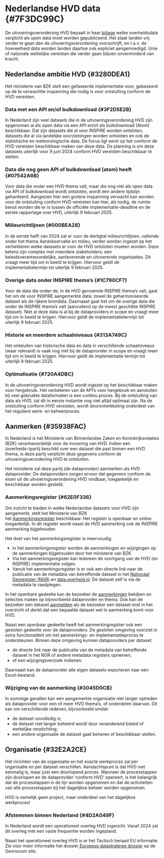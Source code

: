 # Nederlandse HVD data {#7F3DC99C}

De uitvoeringsverordening HVD bepaalt in haar <a href='https://eur-lex.europa.eu/legal-content/NL/TXT/HTML/?uri=CELEX:32023R0138#d1e32-48-1' target='_blank'>bijlage</a> welke overheidsdata verplicht als open data moet worden gepubliceerd. Het staat landen vrij verder te gaan dan de uitvoeringsverordening voorschrijft, en t.a.v. de hoeveelheid data worden landen daartoe ook expliciet aangemoedigd. Unie of nationale wettelijke vereisten die verder gaan blijven onverminderd van kracht.

## Nederlandse ambitie HVD {#3280DEA1}

Het ministerie van BZK stelt een gefaseerde implementatie voor, gebaseerd op de te verwachtte inspanning die nodig is voor ontsluiting conform de HVD vereisten. <br/>
### Data met een API en/of bulkdownload {#3F2D5E2B}

In Nederland zijn veel datasets die in de uitvoeringsverordening HVD zijn opgenomen al als open data via een API en/of als bulkdownload (Atom) beschikbaar. Dat zijn datasets die al voor INSPIRE worden ontsloten, datasets die al via landelijke voorzieningen worden ontsloten en ook de statistische en meteorologische data. De focus ligt eerst op het conform de HVD vereisten beschikbaar maken van deze data. De planning is om deze datasets uiterlijk voor 9 juni 2024 conform HVD vereisten beschikbaar te stellen.

### Data die nog geen API of bulkdownload (atom) heeft {#07542A6B}

Voor data die onder een HVD thema valt, maar die nog niet als open data via API of bulkdownload wordt ontsloten, wordt een andere tijdslijn gehanteerd. Aangezien hier een grotere inspanning verwacht kan worden voor de ontsluiting conform HVD vereisten kan hier, als nodig, de ruimte benut worden die er is tussen de officiële implementatie-deadline en de eerste rapportage over HVD, uiterlijk 9 februari 2025.

### Milieurichtlijnen  {#000BEA28}

In de eerste helft van 2024 zal er voor de dertigtal milieurichtlijnen, vallende onder het thema Aardobservatie en milieu, verder worden ingezet op het verhelderen welke datasets er voor de HVD ontsloten moeten worden. Deze ketens zijn complex met meerdere stakeholders: een beleidsverantwoordelijke, aanleverende en uitvoerende organisaties. Dit vraagt meer tijd om in beeld te krijgen. Hiervoor geldt de implementatietermijn tot uiterlijk 9 februari 2025.

### Overige data onder INSPIRE thema’s {#1C790CF7}

Voor de data die onder de, in de HVD genoemde INSPIRE thema’s valt, gaat het om de voor INSPIRE aangemerkte data: zowel de geharmoniseerde dataset als de rijkere brondata. Daarnaast gaat het om de overige data die onder de INSPIRE thema’s valt (aanvullend op de meest geschikte INSPIRE dataset). Niet al deze data is al bij de dataproviders in scope en vraagt meer tijd om in beeld te krijgen. Hiervoor geldt de implementatietermijn tot uiterlijk 9 februari 2025.

### Historie en meerdere schaalniveaus {#313A749C}

Het ontsluiten van historische data en data in verschillende schaalniveaus (waar relevant) is vaak nog niet bij de dataprovider in scope en vraagt meer tijd om in beeld te krijgen. Hiervoor geldt de implementatie termijn tot uiterlijk 9 februari 2025. 

### Optimalisatie {#720A4DBC}

In de uitvoeringsverordening HVD wordt ingezet op het beschikbaar maken voor hergebruik. Het verbeteren van de API’s voor hergebruik en aansluiten bij veel gebruikte dataformaten is een continu proces. Bij de ontsluiting van data als HVD, zal dit in eerste instantie nog niet altijd optimaal zijn. Na de ontsluiting conform HVD vereisten, wordt doorontwikkeling onderdeel van het reguliere werk- en beheerproces.

## Aanmerken {#35938FAC}

In Nederland is het Ministerie van Binnenlandse Zaken en Koninkrijksrelaties (BZK) verantwoordelijk voor de invoering van HVD. Indien een (overheids-)partij beschikt over een dataset die past binnen een HVD thema, is deze partij verplicht deze gegevens conform de uitvoeringsverordening HVD te ontsluiten.<br/>

Het ministerie zal deze partij (de dataprovider) aanmerken als HVD dataprovider. De dataproviders zorgen ervoor dat gegevens conform de eisen uit de uitvoeringsverordening HVD vindbaar, toegankelijk en beschikbaar worden gesteld.<br/>

### Aanmerkingsregister {#62E0F336}

Om inzicht te bieden in welke Nederlandse datasets voor HVD zijn aangemerkt, stelt het Ministerie van BZK het <a href='https://aanmerking.nl/' target='_blank'>Aanmerkingsregister</a> beschikbaar. Het register is openbaar en online toegankelijk. In dit register wordt naast de HVD aanmerking ook de INSPIRE aanmerking bijgehouden.<br/>

Het doel van het aanmerkingsregister is meervoudig:<br/>
<ul><li>In het aanmerkingsregister worden de aanmerkingen en wijzigingen op de aanmerkingen bijgehouden door het ministerie van BZK.</li>
<li>Via het aanmerkingsregister kan iedereen de voortgang van de HVD (en INSPIRE) implementatie volgen.</li>
<li>Vanuit het aanmerkingsregister is er ook een directe link naar de publicatie van de metadata van betreffende dataset in het <a href='http://www.nationaalgeoregister.nl/' target='_blank'>Nationaal Georegister (NGR)</a> en <a href='https://data.overheid.nl/ 'target='_blank'>data.overheid.nl</a>. De dataset zelf is via de metadata te raadplegen.</li>
</ul>

In het openbare gedeelte kan de bezoeker de <a href='https://aanmerking.nl/aanmerkingsregister' target='_blank'>aanmerkingen</a> bekijken en selecties maken op bijvoorbeeld dataprovider en thema. Ook kan de bezoeker een dataset <a href='https://aanmerking.nl/aanmelden-dataset' target='_blank'>aanmelden</a> als de bezoeker een dataset mist in het overzicht of denkt dat een bepaalde dataset wel in aanmerking komt voor HVD.<br/>

Naast een openbaar gedeelte heeft het aanmerkingregister ook een gesloten gedeelte voor de dataproviders. De gesloten omgeving voorziet in extra functionaliteit om het aanmerkings- en implementatieproces te ondersteunen. Binnen deze omgeving kunnen dataproviders per dataset:<br/>

<ul><li>de directe link naar de publicatie van de metadata van betreffende dataset in het NGR of andere metadata registers opnemen;</li>
<li>of een wijzigingsverzoek indienen.</li>
</ul>

Daarnaast kan de dataprovider alle eigen datasets exporteren naar een Excel-bestand.

### Wijziging van de aanmerking {#3045D0CB}

In sommige gevallen kan een aangemerkte organisatie niet langer optreden als dataprovider voor een of meer HVD thema’s, of onderdelen daarvan. Dit kan om verschillende redenen, bijvoorbeeld omdat:<br/>

<ul><li>de dataset onvolledig is;</li>
<li>de dataset niet langer beheerd wordt door veranderend beleid of wettelijke verplichting;</li>
<li>een andere organisatie de dataset gaat beheren of beschikbaar stellen.</li>
</ul>

<!-- In de onderstaande figuur staat welke stappen doorlopen moeten worden om een aanmerking te wijzigen. Via het gesloten gedeelte van het  aanmerkingsregister kan de dataprovider een wijzigingsverzoek indienen. -->
<!-- <img src='media/image1.png' alt='' style='width: 100%;'></img> -->

## Organisatie {#32E2A2CE}

Het inrichten van de organisatie en het exacte werkproces zal per organisatie en per dataset verschillen. Aandachtspunt is dat HVD niet eenmalig is, maar juist een doorlopend proces. Wanneer de processtappen zijn doorlopen en de dataprovider ‘conform HVD’ opereert, is het belangrijk dat de processtappen in de lijn worden opgenomen en dat de activiteiten van alle processtappen bij het dagelijkse beheer worden opgenomen.

HVD is namelijk geen project, maar onderdeel van het dagelijkse werkproces!

### Afstemmen binnen Nederland {#4D2A049F}

In Nederland wordt een operationeel overleg HVD ingericht. Vanaf 2024 zal dit overleg met een vaste frequentie worden ingepland.<br/>

Naast het operationeel overleg HVD is er het Tactisch beraad EU informatie. Zie voor meer informatie het dossier<a href='https://www.geonovum.nl/themas/europese-datastrategie' target='_blank'> Europese datastrategie dossier</a> op de Geonovum site.

